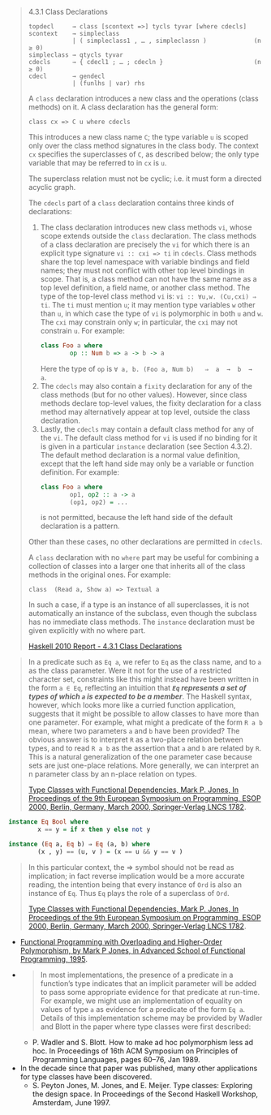 > 4.3.1 Class Declarations
> ```
> topdecl     → class [scontext =>] tycls tyvar [where cdecls]
> scontext    → simpleclass
>             | ( simpleclass1 , … , simpleclassn )             (n ≥ 0)
> simpleclass → qtycls tyvar
> cdecls      → { cdecl1 ; … ; cdecln }                         (n ≥ 0)
> cdecl       → gendecl
>             | (funlhs | var) rhs
> ```
> A ```class``` declaration introduces a new class and the operations (class
> methods) on it. A class declaration has the general form:
>
> ```class cx => C u where cdecls```
>
> This introduces a new class name ```C```; the type variable ```u``` is scoped
> only over the class method signatures in the class body. The context ```cx```
> specifies the superclasses of ```C```, as described below; the only type
> variable that may be referred to in ```cx``` is ```u```.
>
> The superclass relation must not be cyclic; i.e. it must form a directed
> acyclic graph.
>
> The ```cdecls``` part of a ```class``` declaration contains three kinds of
> declarations:
>
> 1. The class declaration introduces new class methods ```vi```, whose scope
>    extends outside the ```class``` declaration. The class methods of a class
>    declaration are precisely the ```vi``` for which there is an explicit type
>    signature ```vi :: cxi => ti``` in ```cdecls```. Class methods share the
>    top level namespace with variable bindings and field names; they must not
>    conflict with other top level bindings in scope. That is, a class method
>    can not have the same name as a top level definition, a field name, or
>    another class method.
>    The type of the top-level class method ```vi``` is:
>    ```vi :: ∀u,w. (Cu,cxi) ⇒ ti```. The ```ti``` must mention ```u```; it may
>    mention type variables ```w``` other than ```u```, in which case the type
>    of ```vi``` is polymorphic in both ```u``` and ```w```. The ```cxi``` may
>    constrain only ```w```; in particular, the ```cxi``` may not constrain 
>    ```u```. For example:
>    ```haskell
>    class Foo a where
>            op :: Num b => a -> b -> a
>    ```
>    Here the type of ```op``` is
>    ```∀ a, b. (Foo a, Num b)   ⇒  a  →  b  →  a```.
> 2. The ```cdecls``` may also contain a ```fixity``` declaration for any of 
>    the class methods (but for no other values). However, since class methods
>    declare top-level values, the fixity declaration for a class method may
     alternatively appear at top level, outside the class declaration.
> 3. Lastly, the ```cdecls``` may contain a default class method for any of
>    the ```vi```. The default class method for ```vi``` is used if no binding
>    for it is given in a particular ```instance``` declaration (see Section
>    4.3.2). The default method declaration is a normal value definition,
>    except that the left hand side may only be a variable or function 
>    definition. For example:
>    ```haskell
>    class Foo a where
>            op1, op2 :: a -> a
>            (op1, op2) = ... 
>    ```
>    is not permitted, because the left hand side of the default declaration
>    is a pattern.
>
> Other than these cases, no other declarations are permitted in ```cdecls```.
> 
> A ```class``` declaration with no ```where``` part may be useful for
> combining a collection of classes into a larger one that inherits all of the
> class methods in the original ones. For example:
>
> ```class  (Read a, Show a) => Textual a```
>
> In such a case, if a type is an instance of all superclasses, it is not
> automatically an instance of the subclass, even though the subclass has no
> immediate class methods. The ```instance``` declaration must be given 
> explicitly with no where part.
>
> [Haskell 2010 Report - 4.3.1 Class Declarations](https://www.haskell.org/onlinereport/haskell2010/haskellch4.html#x10-750004.3)


> In a predicate such as ```Eq a```, we refer to ```Eq``` as the class name, and
> to ```a``` as the class parameter. Were it not for the use of a restricted
> character set, constraints like this might instead have been written in the
> form ```a ∈ Eq```, reflecting an intuition that ***```Eq``` represents a set
> of types of which ```a``` is expected to be a member***. The Haskell syntax,
> however, which looks more like a curried function application, suggests that
> it might be possible to allow classes to have more than one parameter. For
> example, what might a predicate of the form ```R a b``` mean, where two
> parameters ```a``` and ```b``` have been provided? The obvious answer is to
> interpret ```R``` as a two-place relation between types, and to read
> ```R a b``` as the assertion that ```a``` and ```b``` are related by ```R```.
> This is a natural generalization of the one parameter case because sets are
> just one-place relations. More generally, we can interpret an n parameter
> class by an n-place relation on types.
>
> [Type Classes with Functional Dependencies, Mark P. Jones, In Proceedings of the 9th European Symposium on Programming, ESOP 2000, Berlin, Germany, March 2000, Springer-Verlag LNCS 1782](https://web.cecs.pdx.edu/~mpj/pubs/fundeps.html).

```haskell
instance Eq Bool where
        x == y = if x then y else not y

instance (Eq a, Eq b) ⇒ Eq (a, b) where
        (x , y) == (u, v ) = (x == u && y == v )
```

> In this particular context, the ⇒ symbol should not be read as implication; in
> fact reverse implication would be a more accurate reading, the intention being
> that every instance of ```Ord``` is also an instance of ```Eq```. Thus
> ```Eq``` plays the role of a superclass of ```Ord```.
>
> [Type Classes with Functional Dependencies, Mark P. Jones, In Proceedings of the 9th European Symposium on Programming, ESOP 2000, Berlin, Germany, March 2000, Springer-Verlag LNCS 1782](https://web.cecs.pdx.edu/~mpj/pubs/fundeps.html).

- [Functional Programming with Overloading and Higher-Order Polymorphism, by Mark P Jones, in Advanced School of Functional Programming, 1995](http://web.cecs.pdx.edu/~mpj/pubs/springschool.html).
- > In most implementations, the presence of a predicate in a function’s type
indicates that an implicit parameter will be added to pass some appropriate
evidence for that predicate at run-time. For example, we might use an
implementation of equality on values of type ```a``` as evidence for a predicate
of the form ```Eq a```. Details of this implementation scheme may be provided by
Wadler and Blott in the paper where type classes were first described:
  - P. Wadler and S. Blott. How to make ad hoc polymorphism less ad hoc. In Proceedings of 16th ACM Symposium on Principles of Programming Languages, pages 60–76, Jan 1989.
- In the decade since that paper was published, many other applications for type
  classes have been discovered.
  - S. Peyton Jones, M. Jones, and E. Meijer. Type classes: Exploring the design
space. In Proceedings of the Second Haskell Workshop, Amsterdam, June 1997.
